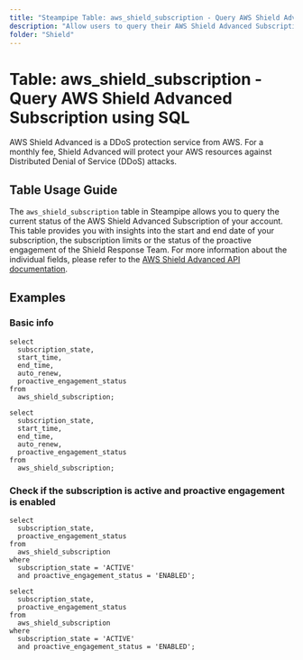 ```yaml
---
title: "Steampipe Table: aws_shield_subscription - Query AWS Shield Advanced Subscription using SQL"
description: "Allow users to query their AWS Shield Advanced Subscription details, such as the start and end dateof the subscription or the status of the proactive engagement of the Shield Response Team."
folder: "Shield"
---
```


# Table: aws_shield_subscription - Query AWS Shield Advanced Subscription using SQL

AWS Shield Advanced is a DDoS protection service from AWS. For a monthly fee, Shield Advanced will protect your AWS resources against Distributed Denial of Service (DDoS) attacks.

## Table Usage Guide

The `aws_shield_subscription` table in Steampipe allows you to query the current status of the AWS Shield Advanced Subscription of your account. This table provides you with insights into the start and end date of your subscription, the subscription limits or the status of the proactive engagement of the Shield Response Team. For more information about the individual fields, please refer to the [AWS Shield Advanced API documentation](https://docs.aws.amazon.com/waf/latest/DDOSAPIReference/API_DescribeSubscription.html).

## Examples

### Basic info

```sql+postgres
select
  subscription_state,
  start_time,
  end_time,
  auto_renew,
  proactive_engagement_status
from
  aws_shield_subscription;
```

```sql+sqlite
select
  subscription_state,
  start_time,
  end_time,
  auto_renew,
  proactive_engagement_status
from
  aws_shield_subscription;
```

### Check if the subscription is active and proactive engagement is enabled

```sql+postgres
select
  subscription_state,
  proactive_engagement_status
from
  aws_shield_subscription
where
  subscription_state = 'ACTIVE'
  and proactive_engagement_status = 'ENABLED';
```

```sql+sqlite
select
  subscription_state,
  proactive_engagement_status
from
  aws_shield_subscription
where
  subscription_state = 'ACTIVE'
  and proactive_engagement_status = 'ENABLED';
```
